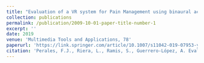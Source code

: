 ```yaml
---
title: "Evaluation of a VR system for Pain Management using binaural acoustic stimulation"
collection: publications
permalink: /publication/2009-10-01-paper-title-number-1
excerpt: ''
date: 2019
venue: 'Multimedia Tools and Applications, 78'
paperurl: 'https://link.springer.com/article/10.1007/s11042-019-07953-y'
citation: 'Perales, F.J., Riera, L., Ramis, S., Guerrero-López, A. Evaluation of a VR system for Pain Management using binaural acoustic stimulation. Multimed Tools Appl 78, 32869–32890 (2019). https://doi.org/10.1007/s11042-019-07953-y'
---
```

